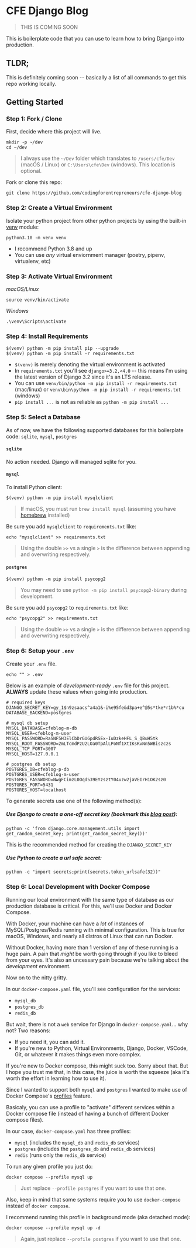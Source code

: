 # CFE Django Blog

> THIS IS COMING SOON

This is boilerplate code that you can use to learn how to bring Django into production.

## TLDR;

This is definitely coming soon -- basically a list of all commands to get this repo working locally.

## Getting Started

### Step 1: Fork / Clone

First, decide where this project will live.

```
mkdir -p ~/dev
cd ~/dev
```

> I always use the `~/Dev` folder which translates to `/users/cfe/Dev` (macOS / Linux) or `C:\Users\cfe\Dev` (windows). This location is optional.

Fork or clone this repo:

```
git clone https://github.com/codingforentrepreneurs/cfe-django-blog
```

### Step 2: Create a Virtual Environment

Isolate your python project from other python projects by using the built-in [venv](https://docs.python.org/dev/library/venv.html) module:

```
python3.10 -m venv venv
```

- I recommend Python 3.8 and up
- You can use _any_ virtual enviornment manager (poetry, pipenv, virtualenv, etc)

### Step 3: Activate Virtual Environment

_macOS/Linux_

```
source venv/bin/activate
```

_Windows_

```
.\venv\Scripts\activate
```

### Step 4: Install Requirements

```
$(venv) python -m pip install pip --upgrade
$(venv) python -m pip install -r requirements.txt
```

- `$(venv)` is merely denoting the virtual environment is activated
- In `requirements.txt` you'll see `django>=3.2,<4.0` -- this means I'm using the latest version of Django 3.2 since it's an LTS release.
- You can use `venv/bin/python -m pip install -r requirements.txt` (mac/linux) or `venv\bin\python -m pip install -r requirements.txt` (windows)
- `pip install ...` is not as reliable as `python -m pip install ...`

### Step 5: Select a Database

As of now, we have the following supported databases for this boilerplate code: `sqlite`, `mysql`, `postgres`

#### `sqlite`

No action needed. Django will managed sqlite for you.

#### `mysql`

To install Python client:

```
$(venv) python -m pip install mysqlclient
```

> If macOS, you must run `brew install mysql` (assuming you have [homebrew](https://brew.sh) installed)

Be sure you add `mysqlclient` to `requirements.txt` like:

```
echo "mysqlclient" >> requirements.txt
```

> Using the double `>>` vs a single `>` is the difference between appending and overwriting respectively.

#### `postgres`

```
$(venv) python -m pip install psycopg2
```

> You may need to use `python -m pip install psycopg2-binary` during development.

Be sure you add `psycopg2` to `requirements.txt` like:

```
echo "psycopg2" >> requirements.txt
```

> Using the double `>>` vs a single `>` is the difference between appending and overwriting respectively.

### Step 6: Setup your `.env`

Create your `.env` file.

```
echo "" > .env
```

Below is an example of _development-ready_ `.env` file for this project. **ALWAYS** update these values when going into production.

```
# required keys
DJANGO_SECRET_KEY=gy_1$n9zsaacs^a4a1&-i%e95fe&d3pa+e^@5s*tke*r1b%*cu
DATABASE_BACKEND=postgres

# mysql db setup
MYSQL_DATABASE=cfeblog-m-db
MYSQL_USER=cfeblog-m-user
MYSQL_PASSWORD=RaSNF5H3ElCbDrGUGpdRSEx-IuDzkeHFL_S_QBuH5tk
MYSQL_ROOT_PASSWORD=2mLTcmdPzU2LOa0TpAlLPoNf1XtIKsKvNn5WBiszczs
MYSQL_TCP_PORT=3007
MYSQL_HOST=127.0.0.1

# postgres db setup
POSTGRES_DB=cfeblog-p-db
POSTGRES_USER=cfeblog-m-user
POSTGRES_PASSWORD=NwgFCimzL0Oqd539EYzsztY04uzw2jaVEIrH1OK2sz0
POSTGRES_PORT=5431
POSTGRES_HOST=localhost
```

To generate secrets use one of the following method(s):

##### Use Django to create a one-off secret key (bookmark this [blog post](https://www.codingforentrepreneurs.com/blog/create-a-one-off-django-secret-key/)):

```
python -c 'from django.core.management.utils import get_random_secret_key; print(get_random_secret_key())'
```

This is the recommended method for creating the `DJANGO_SECRET_KEY`

##### Use Python to create a url safe secret:

```
python -c "import secrets;print(secrets.token_urlsafe(32))"
```

### Step 6: Local Development with Docker Compose

Running our local environment with the same type of database as our production database is critical. For this, we'll use Docker and Docker Compose.

With Docker, your machine can have a _lot_ of instances of MySQL/Postgres/Redis running with minimal configuration. This is true for macOS, Windows, and nearly all distros of Linux that can run Docker.

Without Docker, having more than 1 version of any of these running is a huge pain. A pain that _might_ be worth going through if you like to bleed from your eyes. It's also an uncessary pain because we're talking about the _development_ environment.

Now on to the nitty gritty.

In our `docker-compose.yaml` file, you'll see configuration for the services:

- `mysql_db`
- `postgres_db`
- `redis_db`

But wait, there is not a `web` service for Django in `docker-compose.yaml`... why not? Two reasons:

- If you need it, you can add it.
- If you're new to Python, Virtual Environments, Django, Docker, VSCode, Git, or whatever it makes things even more complex.

If you're new to Docker compose, this might suck too. Sorry about that. But I hope you trust me that, in this case, the juice is worth the squeeze (aka it's worth the effort in learning how to use it).

Since I wanted to support both `mysql` and `postgres` I wanted to make use of Docker Compose's [profiles](https://docs.docker.com/compose/profiles/) feature.

Basicaly, you can use a profile to "activate" different services within a Docker compose file (instead of having a bunch of different Docker compose files).

In our case, `docker-compose.yaml` has three profiles:

- `mysql` (includes the `mysql_db` and `redis_db` services)
- `postgres` (includes the `postgres_db` and `redis_db` services)
- `redis` (runs only the `redis_db` service)

To run any given profile you just do:

```
docker compose --profile mysql up
```

> Just replace `--profile postgres` if you want to use that one.

Also, keep in mind that some systems require you to use `docker-compose` instead of `docker compose`.

I recommend running this profile in background mode (aka detached mode):

```
docker compose --profile mysql up -d
```

> Again, just replace `--profile postgres` if you want to use that one.
